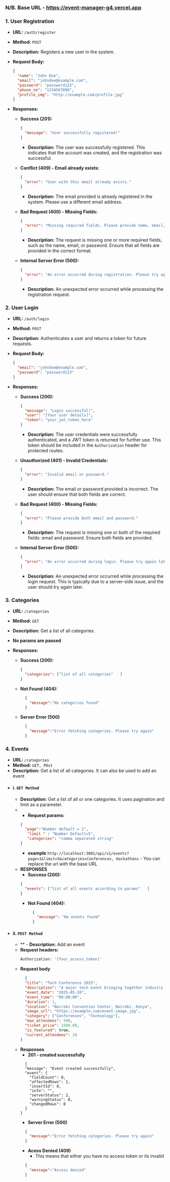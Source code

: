 ### N/B. **Base URL - https://event-manager-g4.vercel.app**

### 1. **User Registration**

- **URL:** `/auth/register`
- **Method:** `POST`
- **Description:** Registers a new user in the system.
- **Request Body:**
  ```json
  {
    "name": "John Doe",
    "email": "johndoe@example.com",
    "password": "password123",
    "phone_no": "1234567890",
    "profile_img": "http://example.com/profile.jpg"
  }
  ```

- **Responses:**

  - **Success (201):**
    ```json
    {
      "message": "User successfully registered!"
    }
    ```
    - **Description:** The user was successfully registered. This indicates that the account was created, and the registration was successful.

  - **Conflict (409) - Email already exists:**
    ```json
    {
      "error": "User with this email already exists."
    }
    ```
    - **Description:** The email provided is already registered in the system. Please use a different email address.

  - **Bad Request (400) - Missing Fields:**
    ```json
    {
      "error": "Missing required fields. Please provide name, email, password."
    }
    ```
    - **Description:** The request is missing one or more required fields, such as the name, email, or password. Ensure that all fields are provided in the correct format.

  - **Internal Server Error (500):**
    ```json
    {
      "error": "An error occurred during registration. Please try again later."
    }
    ```
    - **Description:** An unexpected error occurred while processing the registration request.
  
 


### 2. **User Login**

- **URL:** `/auth/login`
- **Method:** `POST`
- **Description:** Authenticates a user and returns a token for future requests.
- **Request Body:**
  ```json
  {
    "email": "johndoe@example.com",
    "password": "password123"
  }
  ```

- **Responses:**

  - **Success (200):**
    ```json
    {
      "message": "Login successful!",
      "user": "[Your user details]",
      "token": "your_jwt_token_here"
    }
    ```
    - **Description:** The user credentials were successfully authenticated, and a JWT token is returned for further use. This token should be included in the `Authorization` header for protected routes.

  - **Unauthorized (401) - Invalid Credentials:**
    ```json
    {
      "error": "Invalid email or password."
    }
    ```
    - **Description:** The email or password provided is incorrect. The user should ensure that both fields are correct.

  - **Bad Request (400) - Missing Fields:**
    ```json
    {
      "error": "Please provide both email and password."
    }
    ```
    - **Description:** The request is missing one or both of the required fields: email and password. Ensure both fields are provided.

  - **Internal Server Error (500):**
    ```json
    {
      "error": "An error occurred during login. Please try again later."
    }
    ```
    - **Description:** An unexpected error occurred while processing the login request. This is typically due to a server-side issue, and the user should try again later.

### 3. **Categories**

- **URL:** `/categories`
- **Method:** `GET`
- **Description:** Get a list of all categories.
- **No params are passed**
- **Responses:**

  - **Success (200):**
    ```json
    {
      "categories": ["list of all categories"	]
    }
    ```
  - **Not Found (404):**
    ```json
      {
        "message":"No categories found"
      }
    ```
  - **Server Error (500)**
    ```json
      {
        "message":"Error fetching categories. Please try again"
      }
    ```
### 4. **Events**
- **URL:** `/categories`
- **Method:** `GET, POst`
- **Description:** Get a list of all categories. It can also be used to add an event
- #### i. `GET Method`
    - **Description:** Get a list of all or one categories. It uses pagination and limit as a parameter.
    - - **Request params:**
      ```json
      {
        "page":"Number default = 1",
         "limit " : "Number Default=5",
         "categories": "comma separated string"
      }
      ```
      - **example**
        `http://localhost:3001/api/v1/events?page=1&limit=5&categories=Conferences, Hackathons` - You can replace the url with the base URL
    - **RESPONSES**
       - **Success (200):**
        ```json
        {
          "events": ["list of all events according to params"	]
        }
        ```
      - **Not Found (404):**
        ```json
          {
            "message": "No events found"
          }
        ```
- #### ii. `POST Method`
  - **  - **Description:** Add an event
  -  **Request headers:**
     ```js
     Authorization: '[Your_access_token]'
     ```
  - **Request body**
    ```json
      {
      "title": "Tech Conference 2025",
      "description": "A major tech event bringing together industry leaders to discuss the future of technology.",
      "event_date": "2025-05-20",
      "event_time": "09:00:00",
      "duration": 1,
      "location": "Nairobi Convention Center, Nairobi, Kenya",
      "image_url": "https://example.com/event-image.jpg",
      "category": ["Conferences", "Technology"],
      "max_attendees": 500,
      "ticket_price": 1500.00,
      "is_featured": true,
      "current_attendees": 20
    }
     ```
  - **Responses**
    - **201 - created successfully**
    ```
      {
      "message": "Event created successfully",
      "event": {
        "fieldCount": 0,
        "affectedRows": 1,
        "insertId": 8,
        "info": "",
        "serverStatus": 2,
        "warningStatus": 0,
        "changedRows": 0
      }
    }
    ```
    - **Server Error (500)**
    ```json
      {
        "message":"Error fetching categories. Please try again"
      }
    ```
    - **Acess Denied (409)**
      - This means that either you have no access token or its invalid
    ```json
      {
        "message":"Access denied"
      }
    ```


    
